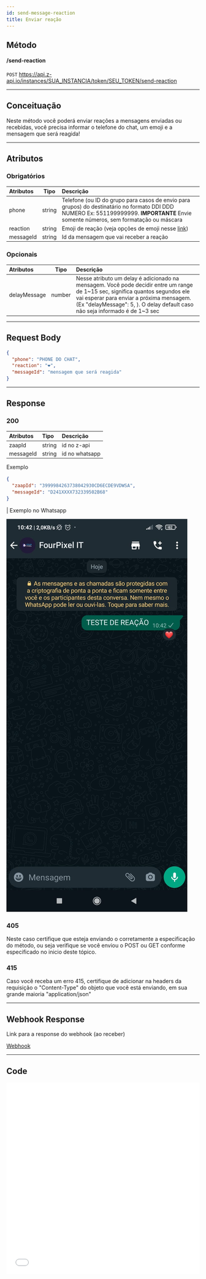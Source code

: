 ```yaml
---
id: send-message-reaction
title: Enviar reação
---
```


## Método

#### /send-reaction

`POST` https://api.z-api.io/instances/SUA_INSTANCIA/token/SEU_TOKEN/send-reaction

---

## Conceituação

Neste método você poderá enviar reações a mensagens enviadas ou recebidas, você precisa informar o telefone do chat, um emoji e a mensagem que será reagida!

---

## Atributos

[link]: https://fsymbols.com/pt/emoji/

### Obrigatórios

| Atributos | Tipo | Descrição |
| :-- | :-: | :-- |
| phone | string | Telefone (ou ID do grupo para casos de envio para grupos) do destinatário no formato DDI DDD NUMERO Ex: 551199999999. **IMPORTANTE** Envie somente números, sem formatação ou máscara |
| reaction | string | Emoji de reação (veja opções de emoji nesse [link]) |
| messageId | string | Id da mensagem que vai receber a reação |

### Opcionais

| Atributos | Tipo | Descrição |
| :-- | :-: | :-- |
| delayMessage | number | Nesse atributo um delay é adicionado na mensagem. Você pode decidir entre um range de 1~15 sec, significa quantos segundos ele vai esperar para enviar a próxima mensagem. (Ex "delayMessage": 5, ). O delay default caso não seja informado é de 1~3 sec |

---

## Request Body

```json
{
  "phone": "PHONE DO CHAT",
  "reaction": "❤️",
  "messageId": "mensagem que será reagida"
}
```

---

## Response

### 200

| Atributos | Tipo   | Descrição      |
| :-------- | :----- | :------------- |
| zaapId    | string | id no z-api    |
| messageId | string | id no whatsapp |

Exemplo

```json
{
  "zaapId": "3999984263738042930CD6ECDE9VDWSA",
  "messageId": "D241XXXX732339502B68"
}
```

| Exemplo no Whatsapp

![img](../../img/send-message-reaction.jpeg)

### 405

Neste caso certifique que esteja enviando o corretamente a especificação do método, ou seja verifique se você enviou o POST ou GET conforme especificado no inicio deste tópico.

### 415

Caso você receba um erro 415, certifique de adicionar na headers da requisição o "Content-Type" do objeto que você está enviando, em sua grande maioria "application/json"

---

## Webhook Response

Link para a response do webhook (ao receber)

[Webhook](../webhooks/on-message-received#exemplo-de-retorno-de-reação)

---

## Code

<iframe src="//api.apiembed.com/?source=https://raw.githubusercontent.com/Z-API/z-api-docs/main/json-examples/send-reaction.json&targets=all" frameborder="0" scrolling="no" width="100%" height="500px" seamless></iframe>
